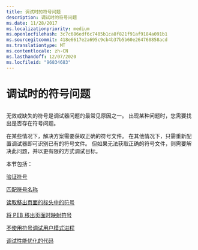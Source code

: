```yaml
---
title: 调试时的符号问题
description: 调试时的符号问题
ms.date: 11/28/2017
ms.localizationpriority: medium
ms.openlocfilehash: 3c7c686edf6c7405b1ca8f821f91af9184a091b1
ms.sourcegitcommit: 418e6617e2a695c9cb4b37b5b60e264760858acd
ms.translationtype: MT
ms.contentlocale: zh-CN
ms.lasthandoff: 12/07/2020
ms.locfileid: "96834683"
---
```

# <a name="symbol-problems-while-debugging"></a>调试时的符号问题


## <span id="ddk_debugging_user_mode_processes_without_symbols_dbg"></span><span id="DDK_DEBUGGING_USER_MODE_PROCESSES_WITHOUT_SYMBOLS_DBG"></span>


无效或缺失的符号是调试器问题的最常见原因之一。 出现某种问题时，您需要找出是否存在符号问题。

在某些情况下，解决方案需要获取正确的符号文件。 在其他情况下，只需重新配置调试器即可识别已有的符号文件。 但如果无法获取正确的符号文件，则需要解决此问题，并以更有限的方式调试目标。

本节包括：

[验证符号](verifying-symbols.md)

[匹配符号名称](matching-symbol-names.md)

[读取移出页面的标头中的符号](reading-symbols-from-paged-out-headers.md)

[将 PEB 移出页面时映射符号](mapping-symbols-when-the-peb-is-paged-out.md)

[不使用符号调试用户模式进程](debugging-user-mode-processes-without-symbols.md)

[调试性能优化的代码](debugging-performance-optimized-code.md)

 

 





